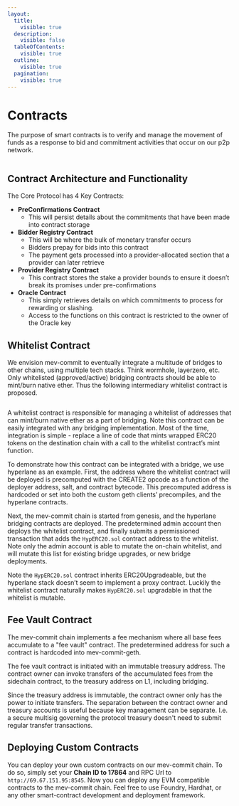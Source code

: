 ```yaml
---
layout:
  title:
    visible: true
  description:
    visible: false
  tableOfContents:
    visible: true
  outline:
    visible: true
  pagination:
    visible: true
---
```


# Contracts

The purpose of smart contracts is to verify and manage the movement of funds as a response to bid and commitment activities that occur on our p2p network.

<figure><img src="../../.gitbook/assets/Contract_Architecture.png" alt=""><figcaption></figcaption></figure>

## Contract Architecture and Functionality

The Core Protocol has 4 Key Contracts:

* **PreConfirmations Contract**
  * This will persist details about the commitments that have been made into contract storage
* **Bidder Registry Contract**
  * This will be where the bulk of monetary transfer occurs
  * Bidders prepay for bids into this contract
  * The payment gets processed into a provider-allocated section that a provider can later retrieve
* **Provider Registry Contract**
  * This contract stores the stake a provider bounds to ensure it doesn’t break its promises under pre-confirmations
* **Oracle Contract**
  * This simply retrieves details on which commitments to process for rewarding or slashing.
  * Access to the functions on this contract is restricted to the owner of the Oracle key

## Whitelist Contract

We envision mev-commit to eventually integrate a multitude of bridges to other chains, using multiple tech stacks. Think wormhole, layerzero, etc. Only whitelisted (approved/active) bridging contracts should be able to mint/burn native ether. Thus the following intermediary whitelist contract is proposed.

<figure><img src="../../.gitbook/assets/Untitled 2.png" alt=""><figcaption></figcaption></figure>

A whitelist contract is responsible for managing a whitelist of addresses that can mint/burn native ether as a part of bridging. Note this contract can be easily integrated with any bridging implementation. Most of the time, integration is simple - replace a line of code that mints wrapped ERC20 tokens on the destination chain with a call to the whitelist contract’s mint function.

To demonstrate how this contract can be integrated with a bridge, we use hyperlane as an example. First, the address where the whitelist contract will be deployed is precomputed with the CREATE2 opcode as a function of the deployer address, salt, and contract bytecode. This precomputed address is hardcoded or set into both the custom geth clients’ precompiles, and the hyperlane contracts.

Next, the mev-commit chain is started from genesis, and the hyperlane bridging contracts are deployed. The predetermined admin account then deploys the whitelist contract, and finally submits a permissioned transaction that adds the `HypERC20.sol` contract address to the whitelist. Note only the admin account is able to mutate the on-chain whitelist, and will mutate this list for existing bridge upgrades, or new bridge deployments.

Note the `HypERC20.sol` contract inherits ERC20Upgradeable, but the hyperlane stack doesn’t seem to implement a proxy contract. Luckily the whitelist contract naturally makes `HypERC20.sol` upgradable in that the whitelist is mutable.

## Fee Vault Contract

The mev-commit chain implements a fee mechanism where all base fees accumulate to a "fee vault" contract. The predetermined address for such a contract is hardcoded into mev-commit-geth.

The fee vault contract is initiated with an immutable treasury address. The contract owner can invoke transfers of the accumulated fees from the sidechain contract, to the treasury address on L1, including bridging.

Since the treasury address is immutable, the contract owner only has the power to initiate transfers. The separation between the contract owner and treasury accounts is useful because key management can be separate. I.e. a secure multisig governing the protocol treasury doesn't need to submit regular transfer transactions.

## Deploying Custom Contracts

You can deploy your own custom contracts on our mev-commit chain. To do so, simply set your **Chain ID to 17864** and RPC Url to `http://69.67.151.95:8545`. Now you can deploy any EVM compatible contracts to the mev-commit chain. Feel free to use Foundry, Hardhat, or any other smart-contract development and deployment framework.
